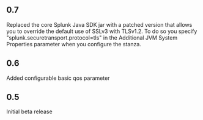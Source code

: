 0.7
-----
Replaced the core Splunk Java SDK jar with a patched version that allows you to override the default use of SSLv3 with TLSv1.2.
To do so you specify "splunk.securetransport.protocol=tls" in the Additional JVM System Properties parameter when you configure the stanza.

0.6
----
Added configurable basic qos parameter

0.5
-----
Initial beta release


